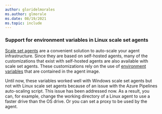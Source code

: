 ```yaml
---
author: gloridelmorales
ms.author: glmorale
ms.date: 08/19/2021
ms.topic: include
---
```

### Support for environment variables in Linux scale set agents

[Scale set agents](/azure/devops/pipelines/agents/scale-set-agents?view=azure-devops&preserve-view=true) are a convenient solution to auto-scale your agent infrastructure. Since they are based on self-hosted agents, many of the customizations that exist with self-hosted agents are also available with scale set agents. These customizations rely on the use of [environment variables](/azure/devops/pipelines/agents/scale-set-agents?view=azure-devop&preserve-view=trues#customizing-pipeline-agent-configuration) that are contained in the agent image.

Until now, these variables worked well with Windows scale set agents but not with Linux scale set agents because of an issue with the Azure Pipelines auto-scaling script. This issue has been addressed now. As a result, you can, for example, change the working directory of a Linux agent to use a faster drive than the OS drive. Or you can set a proxy to be used by the agent.